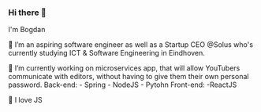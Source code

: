 ### Hi there 👋
I'm Bogdan
  
  🌱 I’m an aspiring software engineer as well as a Startup CEO @Solus who's currently studying ICT & Software Engineering in Eindhoven. 
  
  🔭 I’m currently working on microservices app, that will allow YouTubers communicate with editors, without having to give them their own personal password.
      Back-end:
        - Spring
        - NodeJS
        - Pytohn
      Front-end:
        -ReactJS
  
  🥸 I love JS
 
<!--
**bnn16/bnn16** is a ✨ _special_ ✨ repository because its `README.md` (this file) appears on your GitHub profile.

Here are some ideas to get you started:

- 🔭 I’m currently working on ...
- 🌱 I’m currently learning ...
- 👯 I’m looking to collaborate on ...
- 🤔 I’m looking for help with ...
- 💬 Ask me about ...
- 📫 How to reach me: ...
- 😄 Pronouns: ...
- ⚡ Fun fact: ...
-->
